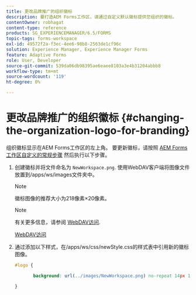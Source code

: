 ```yaml
---
title: 更改品牌推广的组织徽标
description: 要打造AEM Forms工作区，请通过自定义默认徽标提供您组织的徽标。
contentOwner: robhagat
content-type: reference
products: SG_EXPERIENCEMANAGER/6.5/FORMS
topic-tags: forms-workspace
exl-id: 49572f2a-f3ec-4ee6-98b8-2563de1cf96c
solution: Experience Manager, Experience Manager Forms
feature: Adaptive Forms
role: User, Developer
source-git-commit: 539da06db98395ae6eaee8103a3e4b31204abbb8
workflow-type: tm+mt
source-wordcount: '119'
ht-degree: 0%

---
```


# 更改品牌推广的组织徽标 {#changing-the-organization-logo-for-branding}

组织徽标显示在AEM Forms工作区的左上角。 要更新徽标，请按照 [AEM Forms工作区自定义的常规步骤](/help/forms/using/generic-steps-html-workspace-customization.md#generic-steps-for-html-workspace-customization) 然后执行以下步骤。

1. 创建徽标并将文件命名为 `NewWorkspace.png`. 使用WebDAV客户端将图像文件放置到/apps/ws/images文件夹中。

   >[!NOTE]
   >
   >徽标图像的推荐大小为218像素×20像素。

   >[!NOTE]
   >
   >有关更多信息，请参阅 [WebDAV访问](https://experienceleague.adobe.com/docs/experience-manager-65/administering/contentmanagement/webdav-access.html?lang=en).

   [WebDAV访问](https://experienceleague.adobe.com/docs/experience-manager-65/administering/contentmanagement/webdav-access.html?lang=en)

1. 通过添加以下样式，在/apps/ws/css/newStyle.css的样式表中引用新的徽标图像。

   ```css
   #logo {
   
          background: url(../images/NewWorkspace.png) no-repeat 14px 11px;
   
   }
   ```
